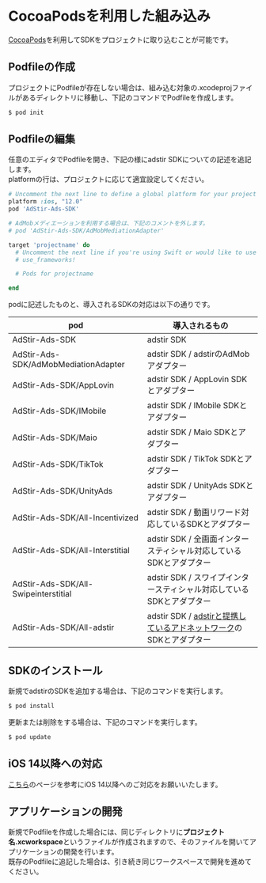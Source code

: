 # CocoaPodsを利用した組み込み

[CocoaPods](https://guides.cocoapods.org/using/getting-started)を利用してSDKをプロジェクトに取り込むことが可能です。

## Podfileの作成

プロジェクトにPodfileが存在しない場合は、組み込む対象の.xcodeprojファイルがあるディレクトリに移動し、下記のコマンドでPodfileを作成します。

```bash
$ pod init
```

## Podfileの編集

任意のエディタでPodfileを開き、下記の様にadstir SDKについての記述を追記します。  
platformの行は、プロジェクトに応じて適宜設定してください。

```ruby
# Uncomment the next line to define a global platform for your project
platform :ios, "12.0"
pod 'AdStir-Ads-SDK'

# AdMobメディエーションを利用する場合は、下記のコメントを外します。
# pod 'AdStir-Ads-SDK/AdMobMediationAdapter'

target 'projectname' do
  # Uncomment the next line if you're using Swift or would like to use dynamic frameworks
  # use_frameworks!

  # Pods for projectname

end
```

podに記述したものと、導入されるSDKの対応は以下の通りです。

pod | 導入されるもの
---|---
AdStir-Ads-SDK|adstir SDK
AdStir-Ads-SDK/AdMobMediationAdapter| adstir SDK / adstirのAdMobアダプター
AdStir-Ads-SDK/AppLovin| adstir SDK / AppLovin SDKとアダプター
AdStir-Ads-SDK/IMobile| adstir SDK / IMobile SDKとアダプター
AdStir-Ads-SDK/Maio| adstir SDK / Maio SDKとアダプター
AdStir-Ads-SDK/TikTok| adstir SDK / TikTok SDKとアダプター
AdStir-Ads-SDK/UnityAds| adstir SDK / UnityAds SDKとアダプター
AdStir-Ads-SDK/All-Incentivized| adstir SDK / 動画リワード対応しているSDKとアダプター
AdStir-Ads-SDK/All-Interstitial| adstir SDK / 全画面インタースティシャル対応しているSDKとアダプター
AdStir-Ads-SDK/All-Swipeinterstitial| adstir SDK / スワイプインタースティシャル対応しているSDKとアダプター
AdStir-Ads-SDK/All-adstir| adstir SDK / [adstirと提携しているアドネットワーク](../network/index.md#提携対応アドネットワーク)のSDKとアダプター

## SDKのインストール

新規でadstirのSDKを追加する場合は、下記のコマンドを実行します。

```bash
$ pod install
```

更新または削除をする場合は、下記のコマンドを実行します。

```bash
$ pod update
```

## iOS 14以降への対応

[こちら](ios14.md)のページを参考にiOS 14以降へのご対応をお願いいたします。

## アプリケーションの開発

新規でPodfileを作成した場合には、同じディレクトリに**プロジェクト名.xcworkspace**というファイルが作成されますので、そのファイルを開いてアプリケーションの開発を行います。  
既存のPodfileに追記した場合は、引き続き同じワークスペースで開発を進めてください。
